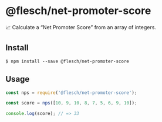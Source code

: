 # @flesch/net-promoter-score

📈 Calculate a “Net Promoter Score” from an array of integers.

## Install

```shell
$ npm install --save @flesch/net-promoter-score
```

## Usage

```js
const nps = require('@flesch/net-promoter-score');

const score = nps([10, 9, 10, 8, 7, 5, 6, 9, 10]);

console.log(score); // => 33
```


